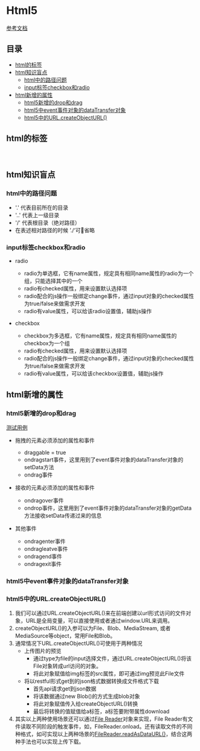 # Html5

[参考文档](https://developer.mozilla.org/en-US/docs/Web/HTML/Element)

## 目录
- [html的标签](#html的标签)
- [html知识盲点](#html知识盲点)
	- [html中的路径问题](#html中的路径问题)
	- [input标签checkbox和radio](#input标签checkbox和radio)
- [html新增的属性](#html新增的属性)
	- [html5新增的drop和drag](#html5新增的drop和drag)
	- [html5中event事件对象的dataTransfer对象](#html5中event事件对象的dataTransfer对象)
	- [html5中的URL.createObjectURL()](#html5中的URL.createObjectURL())


## html的标签

### <nav>

### <header>

### <section>

## html知识盲点

### html中的路径问题

* '.' 代表目前所在的目录
* '..' 代表上一级目录
* '/' 代表根目录（绝对路径）
* 在表述相对路径的时候 ’./‘可省略

### input标签checkbox和radio

* radio

	* radio为单选框，它有name属性，规定具有相同name属性的radio为一个组，只能选择其中的一个
	* radio有checked属性，用来设置默认选择项
	* radio配合的js操作一般绑定change事件，通过input对象的checked属性为true/false来做需求开发
	* radio有value属性，可以给该radio设置值，辅助js操作
	
* checkbox

	* checkbox为多选框，它有name属性，规定具有相同name属性的checkbox为一个组
	* radio有checked属性，用来设置默认选择项
	* radio配合的js操作一般绑定change事件，通过input对象的checked属性为true/false来做需求开发
	* radio有value属性，可以给该checkbox设置值，辅助js操作



## html新增的属性

### html5新增的drop和drag

[测试用例](https://github.com/BranHu/myblog/blob/master/Html5/drag-drop.html)

* 拖拽的元素必须添加的属性和事件
    * draggable = true
    * ondragstart事件，这里用到了event事件对象的dataTransfer对象的setData方法
    * ondrag事件
		
* 接收的元素必须添加的属性和事件
    * ondragover事件
    * ondrop事件，这里用到了event事件对象的dataTransfer对象的getData方法接收setData传递过来的信息
		
* 其他事件
    * ondragenter事件
    * ondragleatve事件
    * ondragend事件
    * ondragexit事件
		
### html5中event事件对象的dataTransfer对象

### html5中的URL.createObjectURL()

1.  我们可以通过URL.createObjectURL()来在前端创建以url形式访问的文件对象，URL是全局变量，可以直接使用或者通过window.URL来调用。
2. createObjectURL()的入参可以为File、Blob、MediaStream, 或者 MediaSource等object，常用File和Blob。
3. 通常情况下URL.createObjectURL()可使用于两种情况
	* 上传图片的预览
		* 通过type为file的input选择文件，通过URL.createObjectURL()将该File对象转成url访问的对象。
		* 将此对象赋值给img标签的src属性，即可通过img预览此File文件
	* 将以restful形式get到的json格式数据转换成文件格式下载
		* 首先api请求get到json数据
		* 将该数据通过new Blob()的方式生成blob对象
		* 将此对象赋值传入给createObjectURL()转换
		* 最后将转换的值赋值给a标签，a标签要附带属性download
4. 其实以上两种使用场景还可以通过[File Reader](https://developer.mozilla.org/en-US/docs/Web/API/FileReader)对象来实现，File Reader有文件读取不同阶段的触发事件，如，FileReader.onload。还有读取文件的不同种格式，如可实现以上两种场景的[FileReader.readAsDataURL()](https://developer.mozilla.org/en-US/docs/Web/API/FileReader/readAsDataURL)，结合这两种手法也可以实现上传下载。
		
